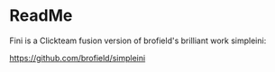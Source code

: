 # ReadMe

Fini is a Clickteam fusion version of brofield's brilliant work simpleini:

https://github.com/brofield/simpleini